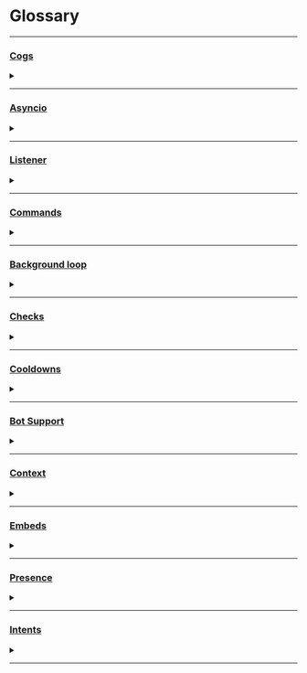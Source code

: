 

# Glossary

---

<h3><u>Cogs</h3></u>

<details><summary></summary>
<br>

A container for commands. Simply put, it is a Discord class. As a class it is able to keep states.

__Inside a Cog there can be defined__:
- commands
- listeners
- background loops

Cogs are implemented to fucntion and load like a plugin, therefore they can be disabled, reloaded or unloaded easily.
Also acts as a kind of category for commands. Each Cog has access to the bot itself and can therefore access bot attributes, as well as other Cogs.

</details>


---

<h3><u>Asyncio</h3></u>

<details><summary></summary>
<br>

Asynchronus code excecution. It is the reason why the bot still responds even though there is a command already running.
Awful implementation makes code duplication almost mandatory. I may write more about it when I stop hating it like the devilspawn it is.

__asnycio function definition__:
```py
async def function_name(parameter_name):
    print(parameter_name)
    return parameter_name
```
__asyncio function call__:
```py
x = await function_name('I hate asyncio')
```

__Stupid Asyncio problems:__
- you can call normal functions from asyncio functions, but you cannot call asyncio functions from normal functions
- you should almost always look for a version of the package you want to use, that is written specialy for asyncio. (**aiohttp** vs. **requests**)
- if you call a normal function, make sure it is not a long calculating one. As everything basically halts while it is executing.
- If you do have to, use:
```python
x = await run_in_executor(normal_function_name, parameter_name)
```

- It is easiest to write the fucntion or method as a normal function and I will convert it to astupido afterwards.


yay Cargo-culting

</details>


---

<h3><u>Listener</h3></u>

<details><summary></summary>
<br>

TODO

</details>


---

<h3><u>Commands</h3></u>

<details><summary></summary>
<br>

TODO

</details>


---

<h3><u>Background loop</h3></u>

<details><summary></summary>
<br>

TODO

</details>


---

<h3><u>Checks</h3></u>

<details><summary></summary>
<br>

TODO

</details>


---

<h3><u>Cooldowns</h3></u>

<details><summary></summary>
<br>

TODO

</details>


---

<h3><u>Bot Support</h3></u>

<details><summary></summary>
<br>

TODO

</details>


---

<h3><u>Context</h3></u>

<details><summary></summary>
<br>

TODO

</details>


---

<h3><u>Embeds</h3></u>

<details><summary></summary>
<br>

TODO

</details>


---

<h3><u>Presence</h3></u>

<details><summary></summary>
<br>

TODO

</details>


---

<h3><u>Intents</h3></u>

<details><summary></summary>
<br>

TODO

</details>


---

